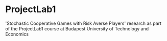 # ProjectLab1
'Stochastic Cooperative Games with Risk Averse Players' research as part of the ProjectLab1 course at Budapest University of Technology and Economics
